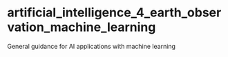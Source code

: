 # artificial_intelligence_4_earth_observation_machine_learning
General guidance for AI applications with machine learning
